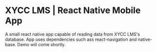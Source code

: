 # XYCC LMS | React Native Mobile App

A small react native app capable of reading data from XYCC LMS's database. 
App uses dependencies such ass react-navigation and native-base.
Demo will come shortly.
